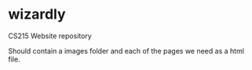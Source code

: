 # wizardly
CS215 Website repository


Should contain a images folder and each of the pages we need as a html file.

